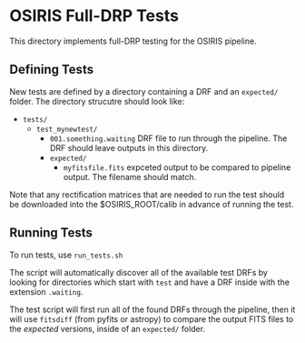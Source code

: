 # OSIRIS Full-DRP Tests

This directory implements full-DRP testing for the OSIRIS pipeline.

## Defining Tests

New tests are defined by a directory containing a DRF and an ``expected/`` folder. The directory strucutre should look like:

- ``tests/``
    - ``test_mynewtest/``
        - ``001.something.waiting`` DRF file to run through the pipeline. The DRF should leave outputs in this directory.
        - ``expected/``
            - ``myfitsfile.fits`` expceted output to be compared to pipeline output. The filename should match.

Note that any rectification matrices that are needed to run the test
should be downloaded into the $OSIRIS_ROOT/calib in advance of running
the test. 

## Running Tests

To run tests, use ``run_tests.sh``

The script will automatically discover all of the available test DRFs by looking for directories which start with ``test`` and have a DRF inside with the extension ``.waiting``.

The test script will first run all of the found DRFs through the pipeline, then it will use ``fitsdiff`` (from pyfits or astropy) to compare the output FITS files to the _expected_ versions, inside of an ``expected/`` folder.
